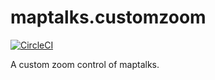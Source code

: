 # maptalks.customzoom

[![CircleCI](https://circleci.com/gh/maptalks/maptalks.custom.svg?style=shield)](https://circleci.com/gh/MapTalks/maptalks.customzoom)

A custom zoom control of maptalks.

